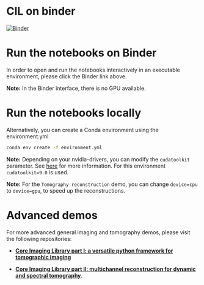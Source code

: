 # CIL on binder

[![Binder](https://mybinder.org/badge_logo.svg)](https://mybinder.org/v2/gh/TomographicImaging/CIL-Demos/HEAD?urlpath=lab/tree/binder%2Findex.ipynb)

# Run the notebooks on Binder

In order to open and run the notebooks interactively in an executable environment, please click the Binder link above. 

**Note:** In the Binder interface, there is no GPU available.

# Run the notebooks locally
Alternatively, you can create a Conda environment using the environment.yml

```bash 
conda env create -f environment.yml
```

**Note:** Depending on your nvidia-drivers, you can modify the `cudatoolkit` parameter. See [here](https://docs.nvidia.com/deploy/cuda-compatibility/index.html) for more information. For this environment `cudatoolkit=9.0` is used.

**Note:** For the `Tomography reconstruction` demo, you can change `device=cpu` to `device=gpu`, to speed up the reconstructions.

# Advanced demos

For more advanced general imaging and tomography demos, please visit the following repositories:

* [**Core Imaging Library part I: a versatile python framework for tomographic imaging**](https://github.com/TomographicImaging/Paper-2021-RSTA-CIL-Part-I)

* [**Core Imaging Library part II: multichannel reconstruction
for dynamic and spectral tomography**](https://github.com/TomographicImaging/Paper-2021-RSTA-CIL-Part-II).

